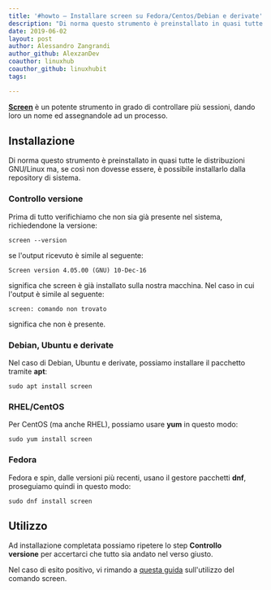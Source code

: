 ```yaml
---
title: '#howto – Installare screen su Fedora/Centos/Debian e derivate'
description: "Di norma questo strumento è preinstallato in quasi tutte le distribuzioni GNU/Linux ma, se così non dovesse essere, è possibile in.."
date: 2019-06-02
layout: post
author: Alessandro Zangrandi
author_github: AlexzanDev
coauthor: linuxhub
coauthor_github: linuxhubit
tags:

---
```

[**Screen**](https://linuxhub.it/article/howto-utilizzo-del-comando-screen) è un potente strumento in grado di controllare più sessioni, dando loro un nome ed assegnandole ad un processo.

## Installazione

Di norma questo strumento è preinstallato in quasi tutte le distribuzioni GNU/Linux ma, se così non dovesse essere, è possibile installarlo dalla repository di sistema.

### Controllo versione

Prima di tutto verifichiamo che non sia già presente nel sistema, richiedendone la versione:

    screen --version

se l'output ricevuto è simile al seguente:

    Screen version 4.05.00 (GNU) 10-Dec-16

significa che screen è già installato sulla nostra macchina. Nel caso in cui l'output è simile al seguente:

    screen: comando non trovato

significa che non è presente.

### Debian, Ubuntu e derivate

Nel caso di Debian, Ubuntu e derivate, possiamo installare il pacchetto tramite **apt**:

    sudo apt install screen

### RHEL/CentOS

Per CentOS (ma anche RHEL), possiamo usare **yum** in questo modo:

    sudo yum install screen

### Fedora

Fedora e spin, dalle versioni più recenti, usano il gestore pacchetti **dnf**, proseguiamo quindi in questo modo:

    sudo dnf install screen

## Utilizzo

Ad installazione completata possiamo ripetere lo step **Controllo versione** per accertarci che tutto sia andato nel verso giusto.

Nel caso di esito positivo, vi rimando a [questa guida](https://linuxhub.it/article/howto-utilizzo-del-comando-screen) sull'utilizzo del comando screen.